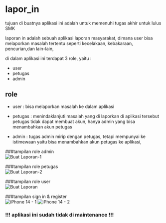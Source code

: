 # lapor_in
tujuan di buatnya aplikasi ini adalah untuk memenuhi tugas akhir untuk lulus SMK

laporan in adalah sebuah aplikasi laporan masyarakat, dimana user bisa melaporkan masalah tertentu seperti kecelakaan, kebakaraan, pencurian,dan lain-lain, 

di dalam aplikasi ini terdapat 3 role, yaitu :
- user
- petugas
- admin

## role
- user :
  bisa melaporkan masalah ke dalam aplikasi

- petugas : 
  menindaklanjuti masalah yang di laporkan di aplikasi tersebut
  petugas tidak dapat membuat akun, hanya admin yang bisa menambahkan akun petugas

- admin : 
  tugas admin mirip dengan petugas, tetapi mempunyai ke istimewaan yaitu bisa menambahkan akun petugas ke aplikasi,

###tampilan role admin <br>
![Buat Laporan-1](https://github.com/ALFIAN-code/laporin_flutterApp/assets/82469267/892217a7-b957-4ffa-9b4f-b4398d836c15)

###tampilan role petugas <br>
![Buat Laporan-2](https://github.com/ALFIAN-code/laporin_flutterApp/assets/82469267/28704b8e-de27-4736-a633-2b37e928fed6)

###tampilan role user <br>
![Buat Laporan](https://github.com/ALFIAN-code/laporin_flutterApp/assets/82469267/6603181a-9bde-4d54-89f9-b61952d6000f)

###tampilan sign in & register <br>
![iPhone 14 - 1](https://github.com/ALFIAN-code/laporin_flutterApp/assets/82469267/03150b53-a136-415c-b84c-2097243fec4a)
![iPhone 14 - 2](https://github.com/ALFIAN-code/laporin_flutterApp/assets/82469267/09fe8346-5e4b-4e73-8d97-d7ac78f0d4db)



### !!! aplikasi ini sudah tidak di maintenance !!!


